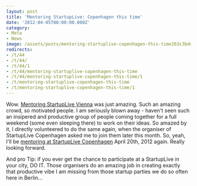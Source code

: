 ```yaml
---
layout: post
title: 'Mentoring StartupLive: Copenhagen this time'
date: '2012-04-05T00:00:00.000Z'
category:
- Meta
- News
image: /assets/posts/mentoring-startuplive-copenhagen-this-time263c3bdd246055b5442162fc7fad38b4650517398a.png
redirects:
- /t/44
- /t/44/
- /t/44/1
- /t/44/mentoring-startuplive-copenhagen-this-time
- /t/44/mentoring-startuplive-copenhagen-this-time/1
- /t/mentoring-startuplive-copenhagen-this-time
- /t/mentoring-startuplive-copenhagen-this-time/1
---
```


Wow. [Mentoring StartupLive Vienna]({{HOME_PATH}}2012/02/13/mentoring-startuplive-vienna/) was just amazing. Such an amazing crowd, so motivated people. I am seriously blown away - haven't seen such an insipered and productive group of people coming together for a full weekend (some even sleeping there) to work on their ideas. So amazed by it, I directly volunteered to do the same again, when the organiser of StartupLive Copenhagen asked me to join them later this month. So, yeah, I'll be [mentoring at StartupLive Copenhagen](http://startuplive.in/copenhagen/1/judges/) April 20th, 2012 again. Really looking forward.

And pro Tip: if you ever get the chance to participate at a StartupLive in your city, DO IT. Those organisers do an amazing job in creating exactly that productive vibe I am missing from those startup parties we do so often here in Berlin...
